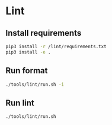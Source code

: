 # Lint

## Install requirements

```bash
pip3 install -r /lint/requirements.txt
pip3 install -e .
```

## Run format

```bash
./tools/lint/run.sh -i
```

## Run lint

```bash
./tools/lint/run.sh
```
